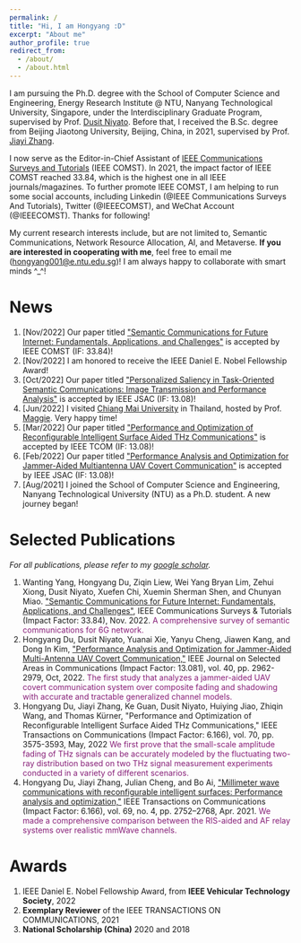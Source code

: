```yaml
---
permalink: /
title: "Hi, I am Hongyang :D"
excerpt: "About me"
author_profile: true
redirect_from: 
  - /about/
  - /about.html
---
```


I am pursuing the Ph.D. degree with the School of Computer Science and Engineering, Energy Research Institute @ NTU, Nanyang Technological University, Singapore, under the Interdisciplinary Graduate Program, supervised by Prof. [Dusit Niyato](https://personal.ntu.edu.sg/dniyato/). Before that, I received the B.Sc. degree from Beijing Jiaotong University, Beijing, China, in 2021, supervised by Prof. [Jiayi Zhang](http://faculty.bjtu.edu.cn/8946/).

I now serve as the Editor-in-Chief Assistant of [IEEE Communications Surveys and Tutorials](https://ieeexplore.ieee.org/xpl/RecentIssue.jsp?punumber=9739) (IEEE COMST). In 2021, the impact factor of IEEE COMST reached 33.84, which is the highest one in all IEEE journals/magazines. To further promote IEEE COMST, I am helping to run some social accounts, including Linkedin (@IEEE Communications Surveys And Tutorials), Twitter (@IEEECOMST), and WeChat Account (@IEEECOMST). Thanks for following!

My current research interests include, but are not limited to, Semantic Communications, Network Resource Allocation, AI, and Metaverse. **If you are interested in cooperating with me**, feel free to email me (hongyang001@e.ntu.edu.sg)! I am always happy to collaborate with smart minds ^_^!

News
======
1. [Nov/2022] Our paper titled ["Semantic Communications for Future Internet: Fundamentals, Applications, and Challenges"](https://ieeexplore.ieee.org/document/9955312) is accepted by IEEE COMST (IF: 33.84)!
1. [Nov/2022] I am honored to receive the IEEE Daniel E. Nobel Fellowship Award!
1. [Oct/2022] Our paper titled ["Personalized Saliency in Task-Oriented Semantic Communications: Image Transmission and Performance Analysis"](https://arxiv.org/abs/2209.12274) is accepted by IEEE JSAC (IF: 13.08)!
1. [Jun/2022] I visited [Chiang Mai University](https://www.cmu.ac.th/en/) in Thailand, hosted by Prof. [Maggie](https://scholar.google.com/citations?hl=zh-CN&user=iirwtGkAAAAJ). Very happy time!
1. [Mar/2022] Our paper titled ["Performance and Optimization of Reconfigurable Intelligent Surface Aided THz Communications"](https://ieeexplore.ieee.org/document/9743437/) is accepted by IEEE TCOM (IF: 13.08)! 
1. [Feb/2022] Our paper titled ["Performance Analysis and Optimization for Jammer-Aided Multiantenna UAV Covert Communication"](https://ieeexplore.ieee.org/document/9849051) is accepted by IEEE JSAC (IF: 13.08)!
1. [Aug/2021] I joined the School of Computer Science and Engineering, Nanyang Technological University (NTU) as a Ph.D. student. A new journey began!

Selected Publications
======
*For all publications, please refer to my [google scholar](https://scholar.google.com/citations?user=QI3vo-YAAAAJ&hl=en&oi=ao).*
1. Wanting Yang, Hongyang Du, Ziqin Liew, Wei Yang Bryan Lim, Zehui Xiong, Dusit Niyato, Xuefen Chi, Xuemin Sherman Shen, and Chunyan Miao. ["Semantic Communications for Future Internet: Fundamentals, Applications, and Challenges"](https://ieeexplore.ieee.org/document/9955312), IEEE Communications Surveys & Tutorials (Impact Factor: 33.84), Nov. 2022.
<font color=#871F78>A comprehensive survey of semantic communications for 6G network.</font>
1. Hongyang Du, Dusit Niyato, Yuanai Xie, Yanyu Cheng, Jiawen Kang, and Dong In Kim, ["Performance Analysis and Optimization for Jammer-Aided Multi-Antenna UAV Covert Communication,"](https://ieeexplore.ieee.org/document/9849051) IEEE Journal on Selected Areas in Communications (Impact Factor: 13.081), vol. 40, pp. 2962-2979, Oct, 2022.
<font color=#871F78>The first study that analyzes a jammer-aided UAV covert communication system over composite fading and shadowing with accurate and tractable generalized channel models.</font>
1. Hongyang Du, Jiayi Zhang, Ke Guan, Dusit Niyato, Huiying Jiao, Zhiqin Wang, and Thomas Kürner, "Performance and Optimization of Reconfigurable Intelligent Surface Aided THz Communications," IEEE Transactions on Communications (Impact Factor: 6.166), vol. 70, pp. 3575-3593, May, 2022
<font color=#871F78>We first prove that the small-scale amplitude fading of THz signals can be accurately modeled by the fluctuating two-ray distribution based on two THz signal measurement experiments conducted in a variety of different scenarios.</font>
1. Hongyang Du, Jiayi Zhang, Julian Cheng, and Bo Ai, ["Millimeter wave communications with reconfigurable intelligent surfaces: Performance analysis and optimization,"](https://ieeexplore.ieee.org/document/9324795/) IEEE Transactions on Communications (Impact Factor: 6.166), vol. 69, no. 4, pp. 2752–2768, Apr. 2021.
<font color=#871F78>We made a comprehensive comparison between the RIS-aided and AF relay systems over realistic mmWave channels.</font>

Awards
======
1. IEEE Daniel E. Nobel Fellowship Award, from **IEEE Vehicular Technology Society**, 2022
2. **Exemplary Reviewer** of the IEEE TRANSACTIONS ON COMMUNICATIONS, 2021
3. **National Scholarship (China)** 2020 and 2018 
